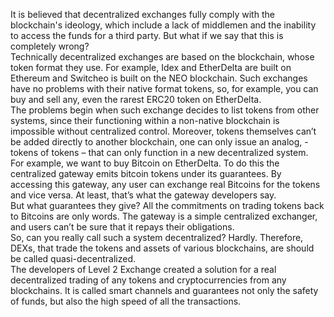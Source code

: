 It is believed that decentralized exchanges fully comply with the blockchain's ideology, which include a lack of middlemen and the inability to access the funds for a third party. But what if we say that this is completely wrong?<br>
Technically decentralized exchanges are based on the blockchain, whose token format they use. For example, Idex and EtherDelta are built on Ethereum and Switcheo is built on the NEO blockchain. Such exchanges have no problems with their native format tokens, so, for example, you can buy and sell any, even the rarest ERC20 token on EtherDelta.<br>
The problems begin when such exchange decides to list tokens from other systems, since their functioning within a non-native blockchain is impossible without centralized control. Moreover, tokens themselves can’t be added directly to another blockchain, one can only issue an analog, - tokens of tokens – that can only function in a new decentralized system.<br>
For example, we want to buy Bitcoin on EtherDelta. To do this the centralized gateway emits bitcoin tokens under its guarantees. By accessing this gateway, any user can exchange real Bitcoins for the tokens and vice versa. At least, that’s what the gateway developers say.<br> 
But what guarantees they give? All the commitments on trading tokens back to Bitcoins are only words. The gateway is a simple centralized exchanger, and users can’t be sure that it repays their obligations.<br>
So, can you really call such a system decentralized? Hardly. Therefore, DEXs, that trade the tokens and assets of various blockchains, are should be called quasi-decentralized.<br>
The developers of Level 2 Exchange created a solution for a real decentralized trading of any tokens and cryptocurrencies from any blockchains. It is called smart channels and guarantees not only the safety of funds, but also the high speed of all the transactions.